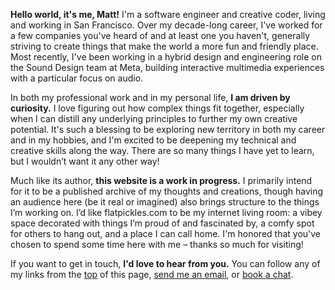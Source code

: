 **Hello world, it's me, Matt!** I'm a software engineer and creative coder, living and working in San Francisco. Over my decade-long career, I've worked for a few companies you've heard of and at least one you haven't, generally striving to create things that make the world a more fun and friendly place. Most recently, I've been working in a hybrid design and engineering role on the Sound Design team at Meta, building interactive multimedia experiences with a particular focus on audio.

In both my professional work and in my personal life, **I am driven by curiosity.** I love figuring out how complex things fit together, especially when I can distill any underlying principles to further my own creative potential. It's such a blessing to be exploring new territory in both my career and in my hobbies, and I'm excited to be deepening my technical and creative skills along the way. There are so many things I have yet to learn, but I wouldn’t want it any other way!

Much like its author, **this website is a work in progress.** I primarily intend for it to be a published archive of my thoughts and creations, though having an audience here (be it real or imagined) also brings structure to the things I’m working on. I’d like flatpickles.com to be my internet living room: a vibey space decorated with things I’m proud of and fascinated by, a comfy spot for others to hang out, and a place I can call home. I'm honored that you've chosen to spend some time here with me – thanks so much for visiting!

If you want to get in touch, **I'd love to hear from you.** You can follow any of my links from the [top](#) of this page, [send me an email](mailto:matt@flatpickles.com), or [book a chat](https://calendly.com/flatpickles).
